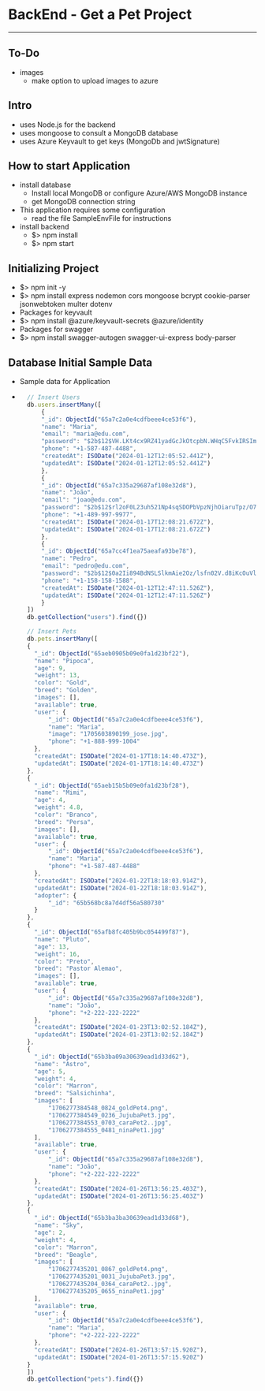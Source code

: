 # BackEnd - Get a Pet Project

---

## To-Do

- images
  - make option to upload images to azure

## Intro

- uses Node.js for the backend
- uses mongoose to consult a MongoDB database
- uses Azure Keyvault to get keys (MongoDb and jwtSignature)

## How to start Application

- install database
  - Install local MongoDB or configure Azure/AWS MongoDB instance
  - get MongoDB connection string
- This application requires some configuration
  - read the file SampleEnvFile for instructions
- install backend
  - $> npm install
  - $> npm start

## Initializing Project

- $> npm init -y
- $> npm install express nodemon cors mongoose bcrypt cookie-parser jsonwebtoken multer dotenv
- Packages for keyvault
- $> npm install @azure/keyvault-secrets @azure/identity
- Packages for swagger
- $> npm install swagger-autogen swagger-ui-express body-parser

## Database Initial Sample Data

- Sample data for Application
- ```Node.js
    // Insert Users
    db.users.insertMany([
        {
        "_id": ObjectId("65a7c2a0e4cdfbeee4ce53f6"),
        "name": "Maria",
        "email": "maria@edu.com",
        "password": "$2b$12$VH.LKt4cx9RZ41yadGcJkOtcpbN.WHqC5FvkIRSIm5z8KAO9oO/N.",
        "phone": "+1-587-487-4488",
        "createdAt": ISODate("2024-01-12T12:05:52.441Z"),
        "updatedAt": ISODate("2024-01-12T12:05:52.441Z")
        },
        {
        "_id": ObjectId("65a7c335a29687af108e32d8"),
        "name": "João",
        "email": "joao@edu.com",
        "password": "$2b$12$rl2oF0L23uh521Np4sqSDOPbVpzNjhOiaruTpz/O7V8ogI8GdqaOy",
        "phone": "+1-489-997-9977",
        "createdAt": ISODate("2024-01-17T12:08:21.672Z"),
        "updatedAt": ISODate("2024-01-17T12:08:21.672Z")
        },
        {
        "_id": ObjectId("65a7cc4f1ea75aeafa93be78"),
        "name": "Pedro",
        "email": "pedro@edu.com",
        "password": "$2b$12$0a2Ii894BdNSLSlkmAie2Oz/lsfn02V.d8iKcOuVlVnxp2x5dV0sS",
        "phone": "+1-158-158-1588",
        "createdAt": ISODate("2024-01-12T12:47:11.526Z"),
        "updatedAt": ISODate("2024-01-12T12:47:11.526Z")
        }
    ])
    db.getCollection("users").find({})

    // Insert Pets
    db.pets.insertMany([
    {
  	  "_id": ObjectId("65aeb0905b09e0fa1d23bf22"),
  	  "name": "Pipoca",
  	  "age": 9,
  	  "weight": 13,
  	  "color": "Gold",
  	  "breed": "Golden",
  	  "images": [],
  	  "available": true,
  	  "user": {
  		  "_id": ObjectId("65a7c2a0e4cdfbeee4ce53f6"),
  		  "name": "Maria",
  		  "image": "1705603890199_jose.jpg",
  		  "phone": "+1-888-999-1004"
  	  },
  	  "createdAt": ISODate("2024-01-17T18:14:40.473Z"),
  	  "updatedAt": ISODate("2024-01-17T18:14:40.473Z")
    },
    {
  	  "_id": ObjectId("65aeb15b5b09e0fa1d23bf28"),
  	  "name": "Mimi",
  	  "age": 4,
  	  "weight": 4.8,
  	  "color": "Branco",
  	  "breed": "Persa",
  	  "images": [],
  	  "available": true,
  	  "user": {
  		  "_id": ObjectId("65a7c2a0e4cdfbeee4ce53f6"),
  		  "name": "Maria",
  		  "phone": "+1-587-487-4488"
  	  },
  	  "createdAt": ISODate("2024-01-22T18:18:03.914Z"),
  	  "updatedAt": ISODate("2024-01-22T18:18:03.914Z"),
  	  "adopter": {
  		  "_id": "65b568bc8a7d4df56a580730"
  	  }
    },
    {
  	  "_id": ObjectId("65afb8fc405b9bc054499f87"),
  	  "name": "Pluto",
  	  "age": 13,
  	  "weight": 16,
  	  "color": "Preto",
  	  "breed": "Pastor Alemao",
  	  "images": [],
  	  "available": true,
  	  "user": {
  		  "_id": ObjectId("65a7c335a29687af108e32d8"),
  		  "name": "João",
  		  "phone": "+2-222-222-2222"
  	  },
  	  "createdAt": ISODate("2024-01-23T13:02:52.184Z"),
  	  "updatedAt": ISODate("2024-01-23T13:02:52.184Z")
    },
    {
  	  "_id": ObjectId("65b3ba09a30639ead1d33d62"),
  	  "name": "Astro",
  	  "age": 5,
  	  "weight": 4,
  	  "color": "Marron",
  	  "breed": "Salsichinha",
  	  "images": [
  		  "1706277384548_0824_goldPet4.png",
  		  "1706277384549_0236_JujubaPet3.jpg",
  		  "1706277384553_0703_caraPet2..jpg",
  		  "1706277384555_0481_ninaPet1.jpg"
  	  ],
  	  "available": true,
  	  "user": {
  		  "_id": ObjectId("65a7c335a29687af108e32d8"),
  		  "name": "João",
  		  "phone": "+2-222-222-2222"
  	  },
  	  "createdAt": ISODate("2024-01-26T13:56:25.403Z"),
  	  "updatedAt": ISODate("2024-01-26T13:56:25.403Z")
    },
    {
  	  "_id": ObjectId("65b3ba3ba30639ead1d33d68"),
  	  "name": "Sky",
  	  "age": 2,
  	  "weight": 4,
  	  "color": "Marron",
  	  "breed": "Beagle",
  	  "images": [
  		  "1706277435201_0867_goldPet4.png",
  		  "1706277435201_0031_JujubaPet3.jpg",
  		  "1706277435204_0364_caraPet2..jpg",
  		  "1706277435205_0655_ninaPet1.jpg"
  	  ],
  	  "available": true,
  	  "user": {
  		  "_id": ObjectId("65a7c2a0e4cdfbeee4ce53f6"),
  		  "name": "Maria",
  		  "phone": "+2-222-222-2222"
  	  },
  	  "createdAt": ISODate("2024-01-26T13:57:15.920Z"),
  	  "updatedAt": ISODate("2024-01-26T13:57:15.920Z")
    }
    ])
    db.getCollection("pets").find({})
  ```

